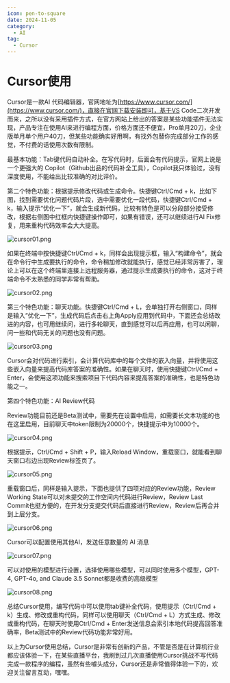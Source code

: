 ```yaml
---
icon: pen-to-square
date: 2024-11-05
category:
  - AI
tag:
  - Cursor
---
```



# Cursor使用

Cursor是一款AI 代码编辑器，官网地址为[https://www.cursor.com/](https://www.cursor.com/)，直接在官网下载安装即可，基于VS Code二次开发而来，之所以没有采用插件方式，在官方网站上给出的答案是某些功能插件无法实现，产品专注在使用AI来进行编程方面，价格方面还不便宜，Pro单月20刀，企业版单月单个用户40刀，但某些功能确实好用啊，有找外包替你完成部分工作的感觉，不付费的话使用次数有限制。

最基本功能：Tab键代码自动补全。在写代码时，后面会有代码提示，官网上说是一个更强大的 Copilot（Github出品的代码补全工具），Copilot我只体验过，没有深度使用，不能给出比较准确的对比评价。

第二个特色功能：根据提示修改代码或生成命令。快捷键Ctrl/Cmd + k，比如下图，找到需要优化问题代码片段，选中需要优化一段代码，快捷键Ctrl/Cmd + k，输入提示“优化一下”，就会生成新代码，比较有特色是可以分段部分接受修改，根据右侧图中红框内快捷键操作即可，如果有错误，还可以继续进行AI Fix修复，用来重构代码效率会大大提高。

![cursor01.png](/assets/images/cursor01.png)

如果在终端中按快捷键Ctrl/Cmd + k，同样会出现提示框，输入“构建命令”，就会在命令行中生成要执行的命令，命令稍加修改就能执行，感觉已经非常厉害了，理论上可以在这个终端里连接上远程服务器，通过提示生成要执行的命令，这对于终端命令不太熟悉的同学非常有帮助。

![cursor02.png](/assets/images/cursor02.png)

第三个特色功能：聊天功能。快捷键Ctrl/Cmd + L，会单独打开右侧窗口，同样是输入“优化一下”，生成代码后点击右上角Apply应用到代码中，下面还会总结改进的内容，也可用继续问，进行多轮聊天，直到感觉可以后再应用，也可以闲聊，问一些和代码无关的问题也没有问题。

![cursor03.png](/assets/images/cursor03.png)

Cursor会对代码进行索引，会计算代码库中的每个文件的嵌入向量，并将使用这些嵌入向量来提高代码库答案的准确性。如果在聊天时，使用快捷键Ctrl/Cmd + Enter，会使用这项功能来搜索项目下代码内容来提高答案的准确性，也是特色功能之一。

第四个特色功能：AI Review代码

Review功能目前还是Beta测试中，需要先在设置中启用，如需要长文本功能的也在这里启用，目前聊天中token限制为20000个，快捷提示中为10000个。

![cursor04.png](/assets/images/cursor04.png)

根据提示，Ctrl/Cmd + Shift + P，输入Reload Window，重载窗口，就能看到聊天窗口右边出现Review标签页了。

![cursor05.png](/assets/images/cursor05.png)

重载窗口后，同样是输入提示，下面也提供了四项对应的Review功能，Review Working State可以对未提交的工作空间内代码进行Review，Review Last Commit也挺方便的，在开发分支提交代码后直接进行Review，Review后再合并到上层分支。

![cursor06.png](/assets/images/cursor06.png)

Cursor可以配置使用其他AI，发送任意数量的 AI 消息

![cursor07.png](/assets/images/cursor07.png)

可以对使用的模型进行设置，选择使用哪些模型，可以同时使用多个模型，GPT-4, GPT-4o, and Claude 3.5 Sonnet都是收费的高级模型

![cursor08.png](/assets/images/cursor08.png)

总结Cursor使用，编写代码中可以使用tab键补全代码，使用提示（Ctrl/Cmd + k）生成、修改或重构代码，同样可以使用聊天（Ctrl/Cmd + L）方式生成、修改或重构代码，在聊天时使用Ctrl/Cmd + Enter发送信息会索引本地代码提高回答准确率，Beta测试中的Review代码功能非常好用。

以上为Cursor使用总结，Cursor是非常有创新的产品，不管是否是在计算机行业都应该体验一下，在某些直播平台，我刷到过几次直播使用Cursor挑战不写代码完成一款程序的编程，虽然有些噱头成分，Cursor还是非常值得体验一下的，欢迎关注留言互动，嘿嘿。